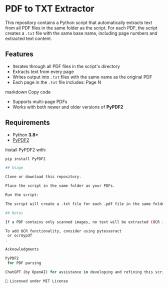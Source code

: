 # PDF to TXT Extractor

This repository contains a Python script that automatically extracts text from all PDF files in the same folder as the script. For each PDF, the script creates a `.txt` file with the same base name, including page numbers and extracted text content.

## Features

- Iterates through all PDF files in the script's directory  
- Extracts text from every page  
- Writes output into `.txt` files with the same name as the original PDF  
- Each page in the `.txt` file includes:
Page N
<text from page>

markdown
Copy code
- Supports multi-page PDFs  
- Works with both newer and older versions of **PyPDF2**

## Requirements

- Python **3.8+**  
- [PyPDF2](https://pypi.org/project/PyPDF2/)  

Install PyPDF2 with:

```bash
pip install PyPDF2

## Usage

Clone or download this repository.

Place the script in the same folder as your PDFs.

Run the script:

The script will create a .txt file for each .pdf file in the same folder.

## Notes

If a PDF contains only scanned images, no text will be extracted (OCR is not included).

To add OCR functionality, consider using pytesseract
 or ocrmypdf
.

Acknowledgments

PyPDF2
 for PDF parsing

ChatGPT (by OpenAI) for assistance in developing and refining this script

📄 Licensed under MIT License
